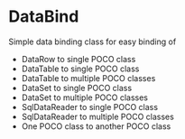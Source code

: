 # DataBind
Simple data binding class for easy binding of
 - DataRow to single POCO class
 - DataTable to single POCO class
 - DataTable to multiple POCO classes
 - DataSet to single POCO class
 - DataSet to multiple POCO classes
 - SqlDataReader to single POCO class
 - SqlDataReader to multiple POCO classes
 - One POCO class to another POCO class
